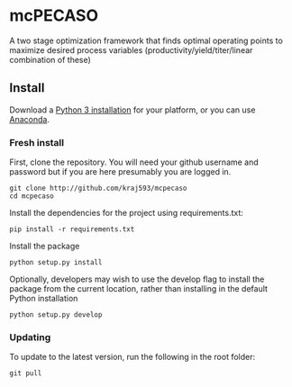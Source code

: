 # mcPECASO
A two stage optimization framework that finds optimal operating points to maximize desired process variables (productivity/yield/titer/linear combination of these)

## Install
Download a [Python 3 installation](https://www.python.org/downloads/) for your platform, 
or you can use [Anaconda](https://www.continuum.io/downloads). 

### Fresh install
First, clone the repository. You will need your github username and password but if you are here presumably you are logged in.
    
    git clone http://github.com/kraj593/mcpecaso
    cd mcpecaso

Install the dependencies for the project using requirements.txt:
	
	pip install -r requirements.txt

Install the package

    python setup.py install

Optionally, developers may wish to use the develop flag to install the package from the current location, rather than installing in the default Python installation

	python setup.py develop

### Updating
To update to the latest version, run the following in the root folder:
    
    git pull
